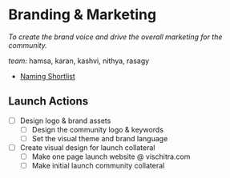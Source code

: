 
# Branding & Marketing

_To create the brand voice and drive the overall marketing for the community._

 _team:_ hamsa, karan, kashvi, nithya, rasagy

 - [Naming Shortlist](https://docs.google.com/spreadsheets/d/1NI3K1g5J5ORFfH0cxRL8bY5k5i3XLXM1gj4RvK3OiLk/edit?gid=820916346#gid=820916346)


## Launch Actions

* [ ] Design logo & brand assets  
    * [ ] Design the community logo & keywords  
    * [ ] Set the visual theme and brand language  
* [ ] Create visual design for launch collateral  
  * [ ] Make one page launch website @ vischitra.com   
  * [ ] Make initial launch community collateral  